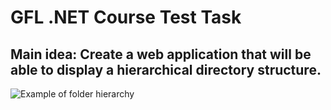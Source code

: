 # GFL .NET Course Test Task

## Main idea: Create a web application that will be able to display a hierarchical directory structure.
![Example of folder hierarchy](https://github.com/r0zymnuk/TestTaskFolderHierarchy/assets/88180470/81e7806d-4605-478a-b8ac-2f15b9398b9f)
